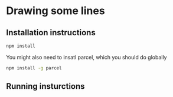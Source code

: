 # Drawing some lines

## Installation instructions

```bash
npm install 
```

You might also need to insatl parcel, which you should do globally

```bash
npm install -g parcel
```

## Running insturctions 
